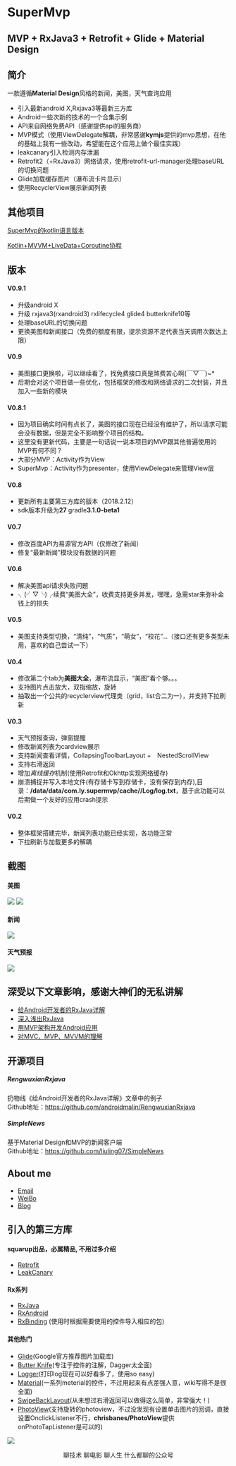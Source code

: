 #  SuperMvp
## **MVP + RxJava3 + Retrofit + Glide + Material Design**

## **简介**
一款遵循**Material Design**风格的新闻，美图，天气查询应用
- 引入最新android X,Rxjava3等最新三方库
- Android一些次新的技术的一个合集示例
- API来自网络免费API（感谢提供api的服务商）
- MVP模式（使用ViewDelegate解耦，非常感谢**kymjs**提供的mvp思想，在他的基础上我有一些改动，希望能在这个应用上做个最佳实践）
- leakcanary引入检测内存泄漏
- Retrofit2（+RxJava3）网络请求，使用retrofit-url-manager处理baseURL的切换问题
- Glide加载缓存图片（瀑布流卡片显示）
- 使用RecyclerView展示新闻列表

## **其他项目**
[SuperMvp的kotlin语言版本](https://github.com/liuyanggithub/SuperMvp-Kotlin)

[Kotlin+MVVM+LiveData+Coroutine协程](https://github.com/liuyanggithub/KotlinSuperMvvm)



## **版本**
#### V0.9.1
- 升级android X
- 升级 rxjava3(rxandroid3) rxlifecycle4 glide4 butterknife10等
- 处理baseURL的切换问题
- 更换美图和新闻接口（免费的额度有限，提示资源不足代表当天调用次数达上限）
#### V0.9
- 美图接口更换啦，可以继续看了，找免费接口真是煞费苦心啊(￣▽￣)~*
- 后期会对这个项目做一些优化，包括框架的修改和网络请求的二次封装，并且加入一些新的模块
#### V0.8.1
- 因为项目确实时间有点长了，美图的接口现在已经没有维护了，所以请求可能会没有数据，但是完全不影响整个项目的结构。
- 这里没有更新代码，主要是一句话说一说本项目的MVP跟其他普遍使用的MVP有何不同？
- 大部分MVP：Activity作为View
- SuperMvp：Activity作为presenter，使用ViewDelegate来管理View层
#### V0.8
- 更新所有主要第三方库的版本（2018.2.12）
- sdk版本升级为**27**    gradle**3.1.0-beta1**
#### V0.7
- 修改百度API为易源官方API（仅修改了新闻）
- 修复“最新新闻”模块没有数据的问题

#### V0.6
- 解决美图api请求失败问题
- ╮(╯▽╰)╭续费“美图大全”，收费支持更多并发，嘿嘿，急需star来弥补金钱上的损失

#### V0.5
- 美图支持类型切换，“清纯”，“气质”，“萌女”，“校花”...（接口还有更多类型未用，喜欢的自己尝试一下）

#### V0.4
- 修改第二个tab为**美图大全**，瀑布流显示，“美图”看个够。。。
- 支持图片点击放大，双指缩放，旋转
- 抽取出一个公共的recyclerview代理类（grid，list合二为一），并支持下拉刷新

#### V0.3
- 天气预报查询，弹窗提醒
- 修改新闻列表为cardview展示
- 支持新闻查看详情，CollapsingToolbarLayout +　NestedScrollView
- 支持右滑返回
- 增加*离线缓存*机制(使用Retrofit和Okhttp实现网络缓存)
- 崩溃捕捉并写入本地文件(有存储卡写到存储卡，没有保存到内存),目录：**/data/data/com.ly.supermvp/cache//Log/log.txt**，基于此功能可以后期做一个友好的应用crash提示

#### V0.2
- 整体框架搭建完毕，新闻列表功能已经实现，各功能正常
- 下拉刷新与加载更多的解耦


## **截图**
#### 美图

![](./picture1.gif) ![](./picture2.gif)
#### 新闻

![](./mvp_news.jpg)
#### 天气预报

![](./mvp_weather.gif)

## 深受以下文章影响，感谢大神们的无私讲解
* [给Android开发者的RxJava详解](http://gank.io/post/560e15be2dca930e00da1083)
* [深入浅出RxJava](http://blog.csdn.net/lzyzsd/article/details/41833541)
* [用MVP架构开发Android应用](http://kymjs.com/code/2015/11/09/01)
* [对MVC、MVP、MVVM的理解](http://blog.csdn.net/napolunyishi/article/details/22722345)

## **开源项目**
##### RengwuxianRxjava
扔物线《给Android开发者的RxJava详解》文章中的例子  
Github地址：https://github.com/androidmalin/RengwuxianRxjava

##### SimpleNews
基于Material Design和MVP的新闻客户端    
Github地址：https://github.com/liuling07/SimpleNews

## **About me**
* [Email](LYYX@outlook.com)
* [WeiBo](http://weibo.com/liuyang6)
* [Blog](http://blog.csdn.net/ly502541243)

## **引入的第三方库**
#### squarup出品，必属精品, 不用过多介绍
* [Retrofit](https://github.com/square/retrofit)
* [LeakCanary](https://github.com/square/leakcanary)

#### Rx系列
* [RxJava](https://github.com/ReactiveX/RxJava)
* [RxAndroid](https://github.com/ReactiveX/RxAndroid)
* [RxBinding](https://github.com/JakeWharton/RxBinding) (使用时根据需要使用的控件导入相应的包)

#### 其他热门
* [Glide](https://github.com/bumptech/glide)(Google官方推荐图片加载库)
* [Butter Knife](https://github.com/JakeWharton/butterknife)(专注于控件的注解，Dagger太全面)
* [Logger](https://github.com/orhanobut/logger)(打印log现在可以好看多了，使用so easy)
* [Material](https://github.com/rey5137/material)(一系列meterial的控件，不过用起来有点差强人意，wiki写得不是很全面)
* [SwipeBackLayout](https://github.com/ikew0ng/SwipeBackLayout)(从未想过右滑返回可以做得这么简单，非常强大！)
* [PhotoView](https://github.com/bm-x/PhotoView)(支持旋转的photoview，不过没发现有设置单击图片的回调，直接设置OnclickListener不行，**chrisbanes/PhotoView**提供onPhotoTapListener是可以的)

![](./ic_wexin_gzh.jpg)

<center>聊技术 聊电影 聊人生 什么都聊的公众号</center>

